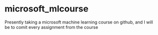 # microsoft_mlcourse
Presently taking a microsoft machine learning course on github, and I will be to comit every assignment from the course
